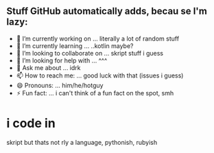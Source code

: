 ## Stuff GitHub automatically adds, becau se I'm lazy:

- 🔭 I’m currently working on ... literally a lot of random stuff
- 🌱 I’m currently learning ... ..kotlin maybe?
- 👯 I’m looking to collaborate on ... skript stuff i guess
- 🤔 I’m looking for help with ... ^^^
- 💬 Ask me about ... idrk
- 📫 How to reach me: ... good luck with that (issues i guess)
- 😄 Pronouns: ... him/he/hotguy
- ⚡ Fun fact: ... i can't think of a fun fact on the spot, smh


# i code in
skript but thats not rly a language, pythonish, rubyish
